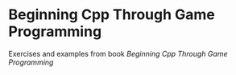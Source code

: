# Beginning Cpp Through Game Programming
Exercises and examples from book *Beginning Cpp Through Game Programming*
